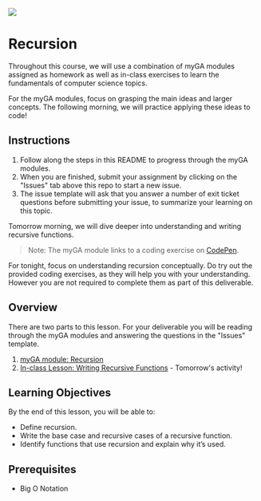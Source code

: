![](https://ga-dash.s3.amazonaws.com/production/assets/logo-9f88ae6c9c3871690e33280fcf557f33.png)

# Recursion

Throughout this course, we will use a combination of myGA modules assigned as homework as well as in-class exercises to learn the fundamentals of computer science topics. 

For the myGA modules, focus on grasping the main ideas and larger concepts. The following morning, we will practice applying these ideas to code! 

## Instructions

1. Follow along the steps in this README to progress through the myGA modules.
1. When you are finished, submit your assignment by clicking on the "Issues" tab above this repo to start a new issue.
1. The issue template will ask that you answer a number of exit ticket questions before submitting your issue, to summarize your learning on this topic.

Tomorrow morning, we will dive deeper into understanding and writing recursive functions.

>Note: The myGA module links to a coding exercise on [CodePen](https://codepen.io/GAmarketing/pen/oVNWjd?editors=0010#0). 

For tonight, focus on understanding recursion conceptually. Do try out the provided coding exercises, as they will help you with your understanding. However you are not required to complete them as part of this deliverable.

## Overview

There are two parts to this lesson. For your deliverable you will be reading through the myGA modules and answering the questions in the "Issues" template.
1. [myGA module: Recursion](https://my.generalassemb.ly/activities/773)
2. [In-class Lesson: Writing Recursive Functions](https://git.generalassemb.ly/seir-1213/recursion-lesson) - Tomorrow's activity!

## Learning Objectives

By the end of this lesson, you will be able to:

- Define recursion.
- Write the base case and recursive cases of a recursive function.
- Identify functions that use recursion and explain why it’s used.

## Prerequisites

- Big O Notation
